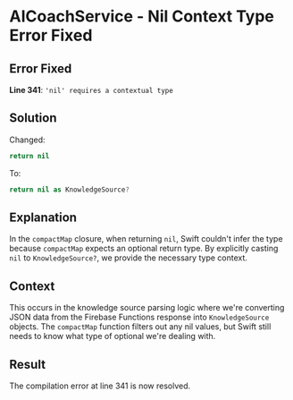 # AICoachService - Nil Context Type Error Fixed

## Error Fixed
**Line 341**: `'nil' requires a contextual type`

## Solution
Changed:
```swift
return nil
```

To:
```swift
return nil as KnowledgeSource?
```

## Explanation
In the `compactMap` closure, when returning `nil`, Swift couldn't infer the type because `compactMap` expects an optional return type. By explicitly casting `nil` to `KnowledgeSource?`, we provide the necessary type context.

## Context
This occurs in the knowledge source parsing logic where we're converting JSON data from the Firebase Functions response into `KnowledgeSource` objects. The `compactMap` function filters out any nil values, but Swift still needs to know what type of optional we're dealing with.

## Result
The compilation error at line 341 is now resolved.